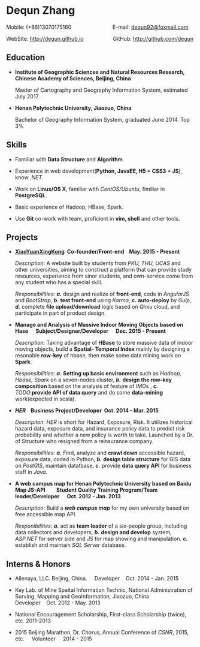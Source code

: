 # Dequn Zhang
Mobile: (+86)13070175160&nbsp;&nbsp;&nbsp;&nbsp;&nbsp;&nbsp;&nbsp;&nbsp;&nbsp;&nbsp;&nbsp;&nbsp;&nbsp;&nbsp;&nbsp;&nbsp;&nbsp;&nbsp;&nbsp;&nbsp;&nbsp;&nbsp;&nbsp;&nbsp;&nbsp;&nbsp;&nbsp;&nbsp;E-mail: <dequn92@foxmail.com>
  
WebSite: <http://dequn.github.io>&nbsp;&nbsp;&nbsp;&nbsp;&nbsp;&nbsp;&nbsp;&nbsp;&nbsp;&nbsp;&nbsp;&nbsp;&nbsp;&nbsp;&nbsp;&nbsp;&nbsp;&nbsp;&nbsp;&nbsp;GitHub: <http://github.com/dequn>
## Education
* **Institute of Geographic Sciences and Natural Resources Research, Chinese Academy of Sciences, Beijing, China**

    Master of Cartography and Geography Information System, estimated July 2017.
* **Henan Polytechnic University, Jiaozuo, China**

    Bachelor of Geography Information System, graduated June 2014. Top 3%

## Skills
* Familiar with **Data Structure** and **Algorithm**.



* Experience in web development(**Python, JavaEE, H5 + CSS3 + JS**), know *.NET*.



* Work on **Linux/OS X**, familiar with *CentOS/Ubuntu*, fimiliar in **PostgreSQL**.



* Basic experience of Hadoop, HBase, Spark.



* Use **Git** co-work with team, proficient in **vim, shell** and other tools.

## Projects
* **[XiaoYuanXingKong](http://xinghuan.com)&nbsp;&nbsp;Co-founder/Front-end&nbsp;&nbsp;&nbsp;&nbsp;May. 2015 - Present**
  
  *Description:* A website built by students from *PKU, THU, UCAS* and other universities, aiming to construct a platform that can provide study resources, experience from sinor students, and own-service come from any student who has a special skill.
  
  *Responsibilities:* ***a.*** design and realize of **front-end**, code in *AngularJS* and *BootStrap*, ***b.*** **test front-end** using *Karma*, ***c.*** **auto-deploy** by *Gulp*, ***d.*** complete **file upload/download** logic based on *Qiniu* cloud, and participate in part of product design.    
	
* **Manage and Analysis of Massive Indoor Moving Objects based on Hase&nbsp;&nbsp;&nbsp;&nbsp;&nbsp;&nbsp;Subject/Designer/Developer&nbsp;&nbsp;&nbsp;&nbsp;&nbsp;&nbsp;Dec. 2015 - Present**

	*Description:* Taking advantage of **HBase** to store massive data of indoor moving objects, build a **Spatial-
	Temporal Index** mainly by designing a resonable **row-key** of hbase, then make some data mining work on **Spark**.
	
	*Responsibilities:* ***a.*** **Setting up basic environment** such as *Hadoop, Hbase, Spark* on a seven-nodes cluster, ***b.*** **design the row-key composition** based on the analysis of feature of *IMO*s , ***c.*** *TODO*:**provide API of data query** and do some **data-mining** work(expected in scala).
	
* ***HER* &nbsp;&nbsp;&nbsp;Business Project/Developer&nbsp;&nbsp;Oct. 2014 - Mar. 2015**

	*Descripiton:* *HER* is short for Hazard, Exposure, Risk. It utilizes historical hazard data, exposure data, and insurance policy data to predict risk probability and whether a new policy is worth to take. Launched by a Dr. of Structure who resigned from a reinsurance company.
	
	*Responsibilities:* ***a.*** Find, analyze and **crawl down** accessible hazard, exposure data, coded in Python, ***b.*** **design table structure** for GIS data on *PostGIS*, maintain datatbase, ***c.*** provide **data query API** for business staff in *Java*.
	
* **A web campus map for Henan Polytechnic University based on Baidu Map JS-API&nbsp;&nbsp;&nbsp;&nbsp;&nbsp;&nbsp;&nbsp;&nbsp;&nbsp;Student Quality Training Program/Team leader/Developer&nbsp;&nbsp;&nbsp;&nbsp;&nbsp;&nbsp;Oct. 2012 - Jan. 2013**

	*Description:* Build a ***web campus map*** for my own university based on free accessible map API.
	
	*Responibilities:* ***a.*** act as **team leader** of a six-people group, including data collectors and developers, ***b.*** **design and develop** system, *ASP.NET* for server side and *JS* for map showing and manipulation. ***c.*** establish and maintain *SQL Server* database.
	
## Interns & Honors
* Allenaya, LLC. Beijing, China.&nbsp;&nbsp;&nbsp;&nbsp;  Developer&nbsp;&nbsp;&nbsp;&nbsp;Oct. 2014 - Jan. 2015



* Key Lab. of Mine Spaital Information Technic, National Administration of Surving, Mapping and GeoInformation, Jiaozuo, China&nbsp;&nbsp;&nbsp;&nbsp;  Developer&nbsp;&nbsp;&nbsp;&nbsp;Oct. 2012 - May. 2013



* National Encouragement Scholarship, First-class Scholarship (twice), etc. 2011-2013



* 2015 Beijing Marathon, Dr. Chorus, Annual Conference of *CSNR*, 2015, etc.&nbsp;&nbsp;&nbsp;&nbsp; Volunteer&nbsp;&nbsp;&nbsp;&nbsp; 2014 - 2015
